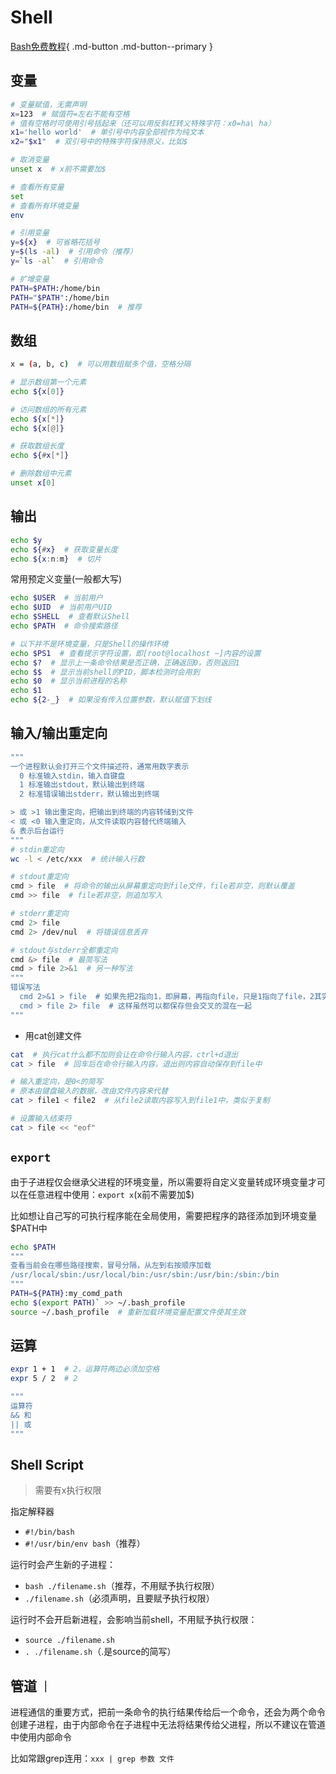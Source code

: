 # Shell

[Bash免费教程](https://wangdoc.com/bash/intro.html){ .md-button .md-button--primary }

## 变量

```bash
# 变量赋值，无需声明
x=123  # 赋值符=左右不能有空格
# 值有空格时可使用引号括起来（还可以用反斜杠转义特殊字符：x0=ha\ ha）
x1='hello world'  # 单引号中内容全部视作为纯文本
x2="$x1"  # 双引号中的特殊字符保持原义，比如$

# 取消变量
unset x  # x前不需要加$

# 查看所有变量
set
# 查看所有环境变量
env

# 引用变量
y=${x}  # 可省略花括号
y=$(ls -al)  # 引用命令（推荐）
y=`ls -al`  # 引用命令

# 扩增变量
PATH=$PATH:/home/bin
PATH="$PATH":/home/bin
PATH=${PATH}:/home/bin  # 推荐
```

## 数组

```bash
x = (a, b, c)  # 可以用数组赋多个值，空格分隔

# 显示数组第一个元素
echo ${x[0]}

# 访问数组的所有元素
echo ${x[*]}
echo ${x[@]}

# 获取数组长度
echo ${#x[*]}

# 删除数组中元素
unset x[0]
```

## 输出

```bash
echo $y
echo ${#x}  # 获取变量长度
echo ${x:n:m}  # 切片
```

常用预定义变量(一般都大写)

```bash
echo $USER  # 当前用户
echo $UID  # 当前用户UID
echo $SHELL  # 查看默认Shell
echo $PATH  # 命令搜索路径

# 以下并不是环境变量，只是Shell的操作环境
echo $PS1  # 查看提示字符设置，即[root@localhost ~]内容的设置
echo $?  # 显示上一条命令结果是否正确，正确返回0，否则返回1
echo $$  # 显示当前shell的PID，脚本检测时会用到
echo $0  # 显示当前进程的名称
echo $1
echo ${2-_}  # 如果没有传入位置参数，默认赋值下划线
```

## 输入/输出重定向

```bash
"""
一个进程默认会打开三个文件描述符，通常用数字表示
  0 标准输入stdin，输入自键盘
  1 标准输出stdout，默认输出到终端
  2 标准错误输出stderr，默认输出到终端

> 或 >1 输出重定向，把输出到终端的内容转储到文件
< 或 <0 输入重定向，从文件读取内容替代终端输入
& 表示后台运行
"""
# stdin重定向
wc -l < /etc/xxx  # 统计输入行数

# stdout重定向
cmd > file  # 将命令的输出从屏幕重定向到file文件，file若非空，则默认覆盖
cmd >> file  # file若非空，则追加写入

# stderr重定向
cmd 2> file
cmd 2> /dev/nul  # 将错误信息丢弃

# stdout与stderr全都重定向
cmd &> file  # 最简写法
cmd > file 2>&1  # 另一种写法
"""
错误写法
  cmd 2>&1 > file  # 如果先把2指向1，即屏幕，再指向file，只是1指向了file，2其实没变，还是指向屏幕
  cmd > file 2> file  # 这样虽然可以都保存但会交叉的混在一起
"""
```

- 用cat创建文件

```bash
cat  # 执行cat什么都不加则会让在命令行输入内容，ctrl+d退出
cat > file  # 回车后在命令行输入内容，退出则内容自动保存到file中

# 输入重定向，是0<的简写
# 原本由键盘输入的数据，改由文件内容来代替
cat > file1 < file2  # 从file2读取内容写入到file1中，类似于复制

# 设置输入结束符
cat > file << "eof"
```

## `export`

由于子进程仅会继承父进程的环境变量，所以需要将自定义变量转成环境变量才可以在任意进程中使用：`export x`(x前不需要加$)

比如想让自己写的可执行程序能在全局使用，需要把程序的路径添加到环境变量$PATH中

```bash
echo $PATH
"""
查看当前会在哪些路径搜索，冒号分隔，从左到右按顺序加载
/usr/local/sbin:/usr/local/bin:/usr/sbin:/usr/bin:/sbin:/bin
"""
PATH=${PATH}:my_comd_path
echo $(export PATH)` >> ~/.bash_profile
source ~/.bash_profile  # 重新加载环境变量配置文件使其生效
```

## 运算

```bash
expr 1 + 1  # 2，运算符两边必须加空格
expr 5 / 2  # 2

"""
运算符
&& 和
|| 或
"""
```

## Shell Script

> 需要有x执行权限

指定解释器

- `#!/bin/bash`
- `#!/usr/bin/env bash`（推荐）

运行时会产生新的子进程：

- `bash ./filename.sh`（推荐，不用赋予执行权限）
- `./filename.sh`（必须声明，且要赋予执行权限）

运行时不会开启新进程，会影响当前shell，不用赋予执行权限：

- `source ./filename.sh`
- `. ./filename.sh`（.是source的简写）

## 管道 `｜`

进程通信的重要方式，把前一条命令的执行结果传给后一个命令，还会为两个命令创建子进程，由于内部命令在子进程中无法将结果传给父进程，所以不建议在管道中使用内部命令

比如常跟grep连用：`xxx | grep 参数 文件`

